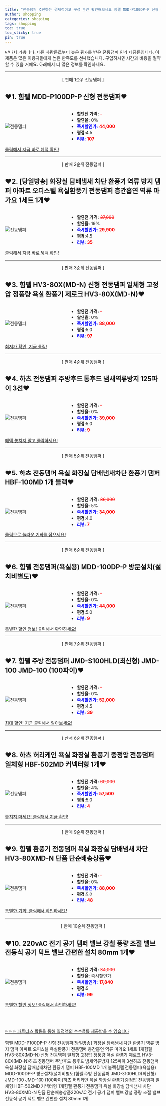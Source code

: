 ```yaml
---
title: "전동댐퍼 추천하는 경제적이고 구성 한번 확인해보세요 힘펠 MDD-P100DP-P 신형 전동댐퍼"
author: shopping
categories: shopping
tags: shopping
toc: true
toc_sticky: true
pin: true
---
```

만나서 기쁩니다. 다른 사람들로부터 높은 평가를 받은 전동댐퍼 인기 제품들입니다. 이 제품은 많은 이용자들에게 높은 만족도를 선사했습니다. 구입하시면 시간과 비용을 절약할 수 있을 거에요. 아래에서 더 많은 정보를 확인하세요.

---
<p class="toplist" style="margin: 0 auto; display: block; width: fit-content;">[ 판매 1순위 전동댐퍼 ]</p>

<h2><strong>❤️1. 힘펠 MDD-P100DP-P 신형 전동댐퍼❤️</strong></h2>

<div style="display: flex; align-items: center;">
    <div style="flex: 0.4;">
        <img src="https://thumbnail6.coupangcdn.com/thumbnails/remote/230x230ex/image/vendor_inventory/eee1/f34e79060784d5c6627f35b24633b71ba190adb48f24334c5ad8432e1774.jpg" alt="전동댐퍼" style="max-width: 100%;">
    </div>
    <div style="flex: 0.6; margin-left: 10px;">
        <ul>
            <li><strong>할인전 가격:</strong> <del style="color: red;">-</del></li>
            <li><strong>할인율:</strong> 0%</li>
            <li><span style='color:blue'><strong>즉시할인가:</strong></span> <span style='color:red'><strong>44,000</strong></span></li>
            <li><strong>평점:</strong>4.5</li>
            <li><span style='color:blue'><strong>리뷰:</strong></span> <span style='color:red'><strong>107</strong></span></li>
        </ul>
    </div>
</div>
<div class="center">
    <a href="https://William4Davisa.github.io?lptag=AF9450613&subid=githubio&pageKey=4327922810&traceid=V0-153&itemId=5047031553&vendorItemId=89995818736" class="myButton">
        클릭해서 지금 바로 혜택 확인!
    </a>
</div>


---
<p class="toplist" style="margin: 0 auto; display: block; width: fit-content;">[ 판매 2순위 전동댐퍼 ]</p>

<h2><strong>❤️2. [당일방송] 화장실 담배냄새 차단 환풍기 역류 방지 댐퍼 아파트 오피스텔 욕실환풍기 전동댐퍼 층간흡연 역류 마가요 1세트 1개❤️</strong></h2>

<div style="display: flex; align-items: center;">
    <div style="flex: 0.4;">
        <img src="https://thumbnail7.coupangcdn.com/thumbnails/remote/230x230ex/image/vendor_inventory/1831/465bb327fbe41d11fce786acaf15efa42f7850f1b0943fef6bcfa2a00127.jpg" alt="전동댐퍼" style="max-width: 100%;">
    </div>
    <div style="flex: 0.6; margin-left: 10px;">
        <ul>
            <li><strong>할인전 가격:</strong> <del style="color: red;">37,000</del></li>
            <li><strong>할인율:</strong> 19%</li>
            <li><span style='color:blue'><strong>즉시할인가:</strong></span> <span style='color:red'><strong>29,900</strong></span></li>
            <li><strong>평점:</strong>4.5</li>
            <li><span style='color:blue'><strong>리뷰:</strong></span> <span style='color:red'><strong>35</strong></span></li>
        </ul>
    </div>
</div>
<div class="center">
    <a href="https://William4Davisa.github.io?lptag=AF9450613&subid=githubio&pageKey=7529231470&traceid=V0-153&itemId=19764942244&vendorItemId=86853724213" class="myButton">
        클릭해서 지금 바로 혜택 확인!
    </a>
</div>


---
<p class="toplist" style="margin: 0 auto; display: block; width: fit-content;">[ 판매 3순위 전동댐퍼 ]</p>

<h2><strong>❤️3. 힘펠 HV3-80X(MD-N) 신형 전동댐퍼 일체형 고정압 정풍량 욕실 환풍기 제로크 HV3-80X(MD-N)❤️</strong></h2>

<div style="display: flex; align-items: center;">
    <div style="flex: 0.4;">
        <img src="https://thumbnail9.coupangcdn.com/thumbnails/remote/230x230ex/image/vendor_inventory/81dd/18510bacee770c443d771f54354c5dede9f7133bf487ddecdcd874368f5c.jpg" alt="전동댐퍼" style="max-width: 100%;">
    </div>
    <div style="flex: 0.6; margin-left: 10px;">
        <ul>
            <li><strong>할인전 가격:</strong> <del style="color: red;">-</del></li>
            <li><strong>할인율:</strong> 0%</li>
            <li><span style='color:blue'><strong>즉시할인가:</strong></span> <span style='color:red'><strong>88,000</strong></span></li>
            <li><strong>평점:</strong>5.0</li>
            <li><span style='color:blue'><strong>리뷰:</strong></span> <span style='color:red'><strong>97</strong></span></li>
        </ul>
    </div>
</div>
<div class="center">
    <a href="https://William4Davisa.github.io?lptag=AF9450613&subid=githubio&pageKey=4703619030&traceid=V0-153&itemId=5927405916&vendorItemId=85561962524" class="myButton">
        최저가 확인, 지금 클릭!
    </a>
</div>


---
<p class="toplist" style="margin: 0 auto; display: block; width: fit-content;">[ 판매 4순위 전동댐퍼 ]</p>

<h2><strong>❤️4. 하츠 전동댐퍼 주방후드 통후드 냄새역류방지 125파이 3선❤️</strong></h2>

<div style="display: flex; align-items: center;">
    <div style="flex: 0.4;">
        <img src="https://thumbnail8.coupangcdn.com/thumbnails/remote/230x230ex/image/vendor_inventory/356f/d8a1b5b31776fb5d21c5ec93892d3dc731abd98eac8756392b662654bea8.jpeg" alt="전동댐퍼" style="max-width: 100%;">
    </div>
    <div style="flex: 0.6; margin-left: 10px;">
        <ul>
            <li><strong>할인전 가격:</strong> <del style="color: red;">-</del></li>
            <li><strong>할인율:</strong> 0%</li>
            <li><span style='color:blue'><strong>즉시할인가:</strong></span> <span style='color:red'><strong>39,000</strong></span></li>
            <li><strong>평점:</strong>5.0</li>
            <li><span style='color:blue'><strong>리뷰:</strong></span> <span style='color:red'><strong>9</strong></span></li>
        </ul>
    </div>
</div>
<div class="center">
    <a href="https://William4Davisa.github.io?lptag=AF9450613&subid=githubio&pageKey=6659332112&traceid=V0-153&itemId=15282039428&vendorItemId=90444014954" class="myButton">
        혜택 놓치지 말고 클릭하세요!
    </a>
</div>


---
<p class="toplist" style="margin: 0 auto; display: block; width: fit-content;">[ 판매 5순위 전동댐퍼 ]</p>

<h2><strong>❤️5. 하츠 전동댐퍼 욕실 화장실 담배냄새차단 환풍기 댐퍼 HBF-100MD 1개 블랙❤️</strong></h2>

<div style="display: flex; align-items: center;">
    <div style="flex: 0.4;">
        <img src="https://thumbnail8.coupangcdn.com/thumbnails/remote/230x230ex/image/vendor_inventory/5cbf/2cf6af428aa32789f96c050fe6b67e392af6d98a6f363501acca404d1aec.jpg" alt="전동댐퍼" style="max-width: 100%;">
    </div>
    <div style="flex: 0.6; margin-left: 10px;">
        <ul>
            <li><strong>할인전 가격:</strong> <del style="color: red;">36,000</del></li>
            <li><strong>할인율:</strong> 5%</li>
            <li><span style='color:blue'><strong>즉시할인가:</strong></span> <span style='color:red'><strong>34,000</strong></span></li>
            <li><strong>평점:</strong>4.0</li>
            <li><span style='color:blue'><strong>리뷰:</strong></span> <span style='color:red'><strong>7</strong></span></li>
        </ul>
    </div>
</div>
<div class="center">
    <a href="https://William4Davisa.github.io?lptag=AF9450613&subid=githubio&pageKey=7122210707&traceid=V0-153&itemId=17835839396&vendorItemId=84999526726" class="myButton">
        클릭으로 놀라운 기회를 잡으세요!
    </a>
</div>


---
<p class="toplist" style="margin: 0 auto; display: block; width: fit-content;">[ 판매 6순위 전동댐퍼 ]</p>

<h2><strong>❤️6. 힘펠 전동댐퍼(욕실용) MDD-100DP-P 방문설치(설치비별도)❤️</strong></h2>

<div style="display: flex; align-items: center;">
    <div style="flex: 0.4;">
        <img src="https://thumbnail6.coupangcdn.com/thumbnails/remote/230x230ex/image/vendor_inventory/ce46/17d069924c07db92b4cbf797b659eb8a1ea7d9f099330a67971e3709e727.jpg" alt="전동댐퍼" style="max-width: 100%;">
    </div>
    <div style="flex: 0.6; margin-left: 10px;">
        <ul>
            <li><strong>할인전 가격:</strong> <del style="color: red;">-</del></li>
            <li><strong>할인율:</strong> 0%</li>
            <li><span style='color:blue'><strong>즉시할인가:</strong></span> <span style='color:red'><strong>44,000</strong></span></li>
            <li><strong>평점:</strong>5.0</li>
            <li><span style='color:blue'><strong>리뷰:</strong></span> <span style='color:red'><strong>9</strong></span></li>
        </ul>
    </div>
</div>
<div class="center">
    <a href="https://William4Davisa.github.io?lptag=AF9450613&subid=githubio&pageKey=6771122788&traceid=V0-153&itemId=15898945831&vendorItemId=83106940431" class="myButton">
        특별한 할인 정보! 클릭해서 확인하세요!
    </a>
</div>


---
<p class="toplist" style="margin: 0 auto; display: block; width: fit-content;">[ 판매 7순위 전동댐퍼 ]</p>

<h2><strong>❤️7. 힘펠 주방 전동댐퍼 JMD-S100HLD(최신형) JMD-100 JMD-100 (100파이)❤️</strong></h2>

<div style="display: flex; align-items: center;">
    <div style="flex: 0.4;">
        <img src="https://thumbnail10.coupangcdn.com/thumbnails/remote/230x230ex/image/vendor_inventory/ea2a/6bae4936d9721c2181a7d61a961e919b5c536faceb9c77e377b9607a5a0b.jpg" alt="전동댐퍼" style="max-width: 100%;">
    </div>
    <div style="flex: 0.6; margin-left: 10px;">
        <ul>
            <li><strong>할인전 가격:</strong> <del style="color: red;">-</del></li>
            <li><strong>할인율:</strong> 0%</li>
            <li><span style='color:blue'><strong>즉시할인가:</strong></span> <span style='color:red'><strong>52,000</strong></span></li>
            <li><strong>평점:</strong>4.5</li>
            <li><span style='color:blue'><strong>리뷰:</strong></span> <span style='color:red'><strong>39</strong></span></li>
        </ul>
    </div>
</div>
<div class="center">
    <a href="https://William4Davisa.github.io?lptag=AF9450613&subid=githubio&pageKey=234102268&traceid=V0-153&itemId=743511029&vendorItemId=89995868372" class="myButton">
        최대 할인! 지금 클릭해서 알아보세요!
    </a>
</div>


---
<p class="toplist" style="margin: 0 auto; display: block; width: fit-content;">[ 판매 8순위 전동댐퍼 ]</p>

<h2><strong>❤️8. 하츠 허리케인 욕실 화장실 환풍기 중정압 전동댐퍼 일체형 HBF-502MD 커넥터형 1개❤️</strong></h2>

<div style="display: flex; align-items: center;">
    <div style="flex: 0.4;">
        <img src="https://thumbnail9.coupangcdn.com/thumbnails/remote/230x230ex/image/vendor_inventory/4c75/871c0ba706d2b1dca298dfae8dda86e8743e6eda8c340bec4f965de949f0.jpg" alt="전동댐퍼" style="max-width: 100%;">
    </div>
    <div style="flex: 0.6; margin-left: 10px;">
        <ul>
            <li><strong>할인전 가격:</strong> <del style="color: red;">60,000</del></li>
            <li><strong>할인율:</strong> 4%</li>
            <li><span style='color:blue'><strong>즉시할인가:</strong></span> <span style='color:red'><strong>57,500</strong></span></li>
            <li><strong>평점:</strong>5.0</li>
            <li><span style='color:blue'><strong>리뷰:</strong></span> <span style='color:red'><strong>4</strong></span></li>
        </ul>
    </div>
</div>
<div class="center">
    <a href="https://William4Davisa.github.io?lptag=AF9450613&subid=githubio&pageKey=7210011378&traceid=V0-153&itemId=18243664677&vendorItemId=85390546804" class="myButton">
        놓치지 마세요! 클릭해서 지금 확인!
    </a>
</div>


---
<p class="toplist" style="margin: 0 auto; display: block; width: fit-content;">[ 판매 9순위 전동댐퍼 ]</p>

<h2><strong>❤️9. 힘펠 환풍기 전동댐퍼 욕실 화장실 담배냄새 차단 HV3-80XMD-N 단품 단순배송상품❤️</strong></h2>

<div style="display: flex; align-items: center;">
    <div style="flex: 0.4;">
        <img src="https://thumbnail7.coupangcdn.com/thumbnails/remote/230x230ex/image/vendor_inventory/38b9/fdf9e8f00d72dcdc1b310f2df5df4de910d510a6ee92cf00ee1fd40e8c47.jpg" alt="전동댐퍼" style="max-width: 100%;">
    </div>
    <div style="flex: 0.6; margin-left: 10px;">
        <ul>
            <li><strong>할인전 가격:</strong> <del style="color: red;">-</del></li>
            <li><strong>할인율:</strong> 0%</li>
            <li><span style='color:blue'><strong>즉시할인가:</strong></span> <span style='color:red'><strong>88,000</strong></span></li>
            <li><strong>평점:</strong>5.0</li>
            <li><span style='color:blue'><strong>리뷰:</strong></span> <span style='color:red'><strong>48</strong></span></li>
        </ul>
    </div>
</div>
<div class="center">
    <a href="https://William4Davisa.github.io?lptag=AF9450613&subid=githubio&pageKey=6058210942&traceid=V0-153&itemId=11129026771&vendorItemId=85798584137" class="myButton">
        특별한 기회! 클릭해서 확인하세요!
    </a>
</div>


---
<p class="toplist" style="margin: 0 auto; display: block; width: fit-content;">[ 판매 10순위 전동댐퍼 ]</p>

<h2><strong>❤️10. 220vAC 전기 공기 댐퍼 밸브 강철 풍량 조절 밸브 전동식 공기 덕트 밸브 간편한 설치 80mm 1개❤️</strong></h2>

<div style="display: flex; align-items: center;">
    <div style="flex: 0.4;">
        <img src="https://thumbnail8.coupangcdn.com/thumbnails/remote/230x230ex/image/vendor_inventory/da49/4fcdaca8324a1d4dcf31136b284e80c7fd5fedd322c8f01a5e88c7ce1595.jpg" alt="전동댐퍼" style="max-width: 100%;">
    </div>
    <div style="flex: 0.6; margin-left: 10px;">
        <ul>
            <li><strong>할인전 가격:</strong> <del style="color: red;">34,000</del></li>
            <li><strong>할인율:</strong> 즉시할인가</li>
            <li><span style='color:blue'><strong>즉시할인가:</strong></span> <span style='color:red'><strong>17,840</strong></span></li>
            <li><strong>평점:</strong>5</li>
            <li><span style='color:blue'><strong>리뷰:</strong></span> <span style='color:red'><strong>99</strong></span></li>
        </ul>
    </div>
</div>
<div class="center">
    <a href="https://William4Davisa.github.io?lptag=AF9450613&subid=githubio&pageKey=8081229112&traceid=V0-153&itemId=22786897082&vendorItemId=89821910723" class="myButton">
        특별한 할인 정보! 클릭해서 확인하세요!
    </a>
</div>

<br><br><br>[💦 💦 💦 파트너스 활동을 통해 일정액의 수수료를 제공받을 수 있습니다](https://link.coupang.com/a/bcpT2c)<br><br>힘펠 MDD-P100DP-P 신형 전동댐퍼[당일방송] 화장실 담배냄새 차단 환풍기 역류 방지 댐퍼 아파트 오피스텔 욕실환풍기 전동댐퍼 층간흡연 역류 마가요 1세트 1개힘펠 HV3-80X(MD-N) 신형 전동댐퍼 일체형 고정압 정풍량 욕실 환풍기 제로크 HV3-80X(MD-N)하츠 전동댐퍼 주방후드 통후드 냄새역류방지 125파이 3선하츠 전동댐퍼 욕실 화장실 담배냄새차단 환풍기 댐퍼 HBF-100MD 1개 블랙힘펠 전동댐퍼(욕실용) MDD-100DP-P 방문설치(설치비별도)힘펠 주방 전동댐퍼 JMD-S100HLD(최신형) JMD-100 JMD-100 (100파이)하츠 허리케인 욕실 화장실 환풍기 중정압 전동댐퍼 일체형 HBF-502MD 커넥터형 1개힘펠 환풍기 전동댐퍼 욕실 화장실 담배냄새 차단 HV3-80XMD-N 단품 단순배송상품220vAC 전기 공기 댐퍼 밸브 강철 풍량 조절 밸브 전동식 공기 덕트 밸브 간편한 설치 80mm 1개
